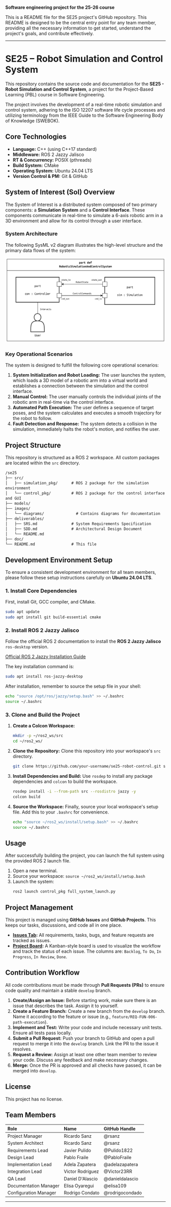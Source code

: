 **Software engineering project for the 25-26 course**

This is a README file for the SE25 project's GitHub repository. This README is designed to be the central entry point for any team member, providing all the necessary information to get started, understand the project's goals, and contribute effectively.

---

# SE25 – Robot Simulation and Control System

<!-- ![CI/CD Build Status](https://github.com/your-username/se25-robot-control/actions/workflows/main.yml/badge.svg) -->

This repository contains the source code and documentation for the **SE25 - Robot Simulation and Control System**, a project for the Project-Based Learning (PBL) course in Software Engineering.

The project involves the development of a real-time robotic simulation and control system, adhering to the ISO 12207 software life cycle processes and utilizing terminology from the IEEE Guide to the Software Engineering Body of Knowledge (SWEBOK).

## Core Technologies

- **Language:** C++ (using C++17 standard)
- **Middleware:** ROS 2 Jazzy Jalisco
- **RT & Concurrency:** POSIX (pthreads)
- **Build System:** CMake
- **Operating System:** Ubuntu 24.04 LTS
- **Version Control & PM:** Git & GitHub

## System of Interest (SoI) Overview

The System of Interest is a distributed system composed of two primary components: a **Simulation System** and a **Control Interface**. These components communicate in real-time to simulate a 6-axis robotic arm in a 3D environment and allow for its control through a user interface.

### System Architecture

The following SysML v2 diagram illustrates the high-level structure and the primary data flows of the system:

![SysML v2 Diagram of the SoI](doc/images/sysml_structure.png)

### Key Operational Scenarios

The system is designed to fulfill the following core operational scenarios:

1.  **System Initialization and Robot Loading:** The user launches the system, which loads a 3D model of a robotic arm into a virtual world and establishes a connection between the simulation and the control interface.
2.  **Manual Control:** The user manually controls the individual joints of the robotic arm in real-time via the control interface.
3.  **Automated Path Execution:** The user defines a sequence of target poses, and the system calculates and executes a smooth trajectory for the robot to follow.
4.  **Fault Detection and Response:** The system detects a collision in the simulation, immediately halts the robot's motion, and notifies the user.

## Project Structure

This repository is structured as a ROS 2 workspace. All custom packages are located within the `src` directory.

```
/se25
├── src/
│   ├── simulation_pkg/      # ROS 2 package for the simulation environment
│   └── control_pkg/         # ROS 2 package for the control interface and GUI
├── models/
├── images/
│   └── diagrams/              # Contains diagrams for documentation
├── deliverables/
│   ├── SRS.md               # System Requirements Specification
│   ├── SDD.md               # Architectural Design Document
│   └── README.md
├── doc/
└── README.md                # This file
```

## Development Environment Setup

To ensure a consistent development environment for all team members, please follow these setup instructions carefully on **Ubuntu 24.04 LTS**.

### 1. Install Core Dependencies

First, install Git, GCC compiler, and CMake.

```bash
sudo apt update
sudo apt install git build-essential cmake
```

### 2. Install ROS 2 Jazzy Jalisco

Follow the official ROS 2 documentation to install the **ROS 2 Jazzy Jalisco** `ros-desktop` version.

[Official ROS 2 Jazzy Installation Guide](https://docs.ros.org/en/jazzy/Installation.html)

The key installation command is:

```bash
sudo apt install ros-jazzy-desktop
```

After installation, remember to source the setup file in your shell:

```bash
echo "source /opt/ros/jazzy/setup.bash" >> ~/.bashrc
source ~/.bashrc
```

### 3. Clone and Build the Project

1.  **Create a Colcon Workspace:**
    ```bash
    mkdir -p ~/ros2_ws/src
    cd ~/ros2_ws/
    ```

2.  **Clone the Repository:**
    Clone this repository into your workspace's `src` directory.
    ```bash
    git clone https://github.com/your-username/se25-robot-control.git src/se25_robot_control
    ```

3.  **Install Dependencies and Build:**
    Use `rosdep` to install any package dependencies and `colcon` to build the workspace.
    ```bash
    rosdep install -i --from-path src --rosdistro jazzy -y
    colcon build
    ```

4.  **Source the Workspace:**
    Finally, source your local workspace's setup file. Add this to your `.bashrc` for convenience.
    ```bash
    echo "source ~/ros2_ws/install/setup.bash" >> ~/.bashrc
    source ~/.bashrc
    ```

## Usage

After successfully building the project, you can launch the full system using the provided ROS 2 launch file.

1.  Open a new terminal.
2.  Source your workspace: `source ~/ros2_ws/install/setup.bash`
3.  Launch the system:
    ```bash
    ros2 launch control_pkg full_system_launch.py
    ```

## Project Management

This project is managed using **GitHub Issues** and **GitHub Projects**. This keeps our tasks, discussions, and code all in one place.

-   **[Issues Tab](https://github.com/MII-IS/SE25/issues):** All requirements, tasks, bugs, and feature requests are tracked as issues.
-   **[Project Board](https://github.com/orgs/MII-IS/projects/1):** A Kanban-style board is used to visualize the workflow and track the status of each issue. The columns are: `Backlog`, `To Do`, `In Progress`, `In Review`, `Done`.

## Contribution Workflow

All code contributions must be made through **Pull Requests (PRs)** to ensure code quality and maintain a stable `develop` branch.

1.  **Create/Assign an Issue:** Before starting work, make sure there is an issue that describes the task. Assign it to yourself.
2.  **Create a Feature Branch:** Create a new branch from the `develop` branch. Name it according to the feature or issue (e.g., `feature/REQ-FUN-006-path-execution`).
3.  **Implement and Test:** Write your code and include necessary unit tests. Ensure all tests pass locally.
4.  **Submit a Pull Request:** Push your branch to GitHub and open a pull request to merge it into the `develop` branch. Link the PR to the issue it resolves.
5.  **Request a Review:** Assign at least one other team member to review your code. Discuss any feedback and make necessary changes.
6.  **Merge:** Once the PR is approved and all checks have passed, it can be merged into `develop`.

## License

This project has no license.

## Team Members

| Role | Name | GitHub Handle |
| :--- | :--- | :--- |
| Project Manager | Ricardo Sanz | @rsanz |
| System Architect | Ricardo Sanz | @rsanz |
| Requirements Lead | Javier Pulido | @Pulido1822 |
| Design Lead | Pablo Fraile | @PabloFraile |
| Implementation Lead | Adela Zapatera | @adelazapatera |
| Integration Lead | Victor Rodríguez | @Victor23RR |
| QA Lead | Daniel D'Alascio | @danieldalascio |
| Documentation Manager | Elisa Oyaregui | @elisa109 |
| Configuration Manager | Rodrigo Condato | @rodrigocondado |

---
